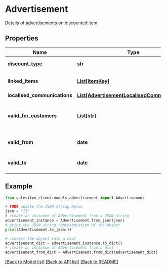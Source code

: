 # Advertisement

Details of advertisements on discounted item

## Properties

Name | Type | Description | Notes
------------ | ------------- | ------------- | -------------
**discount_type** | **str** | Discount Type in SDM | [optional] 
**linked_items** | [**List[ItemKey]**](ItemKey.md) | List of items linked to the advertisement. | [optional] 
**localised_communications** | [**List[AdvertisementLocalisedCommunications]**](AdvertisementLocalisedCommunications.md) |  | [optional] 
**valid_for_customers** | **List[str]** | Customers who are eligible to view the advertisement. | [optional] 
**valid_from** | **date** | Start date of the advertisement. | [optional] 
**valid_to** | **date** | End date of the advertisement. | [optional] 

## Example

```python
from salesitem_client.models.advertisement import Advertisement

# TODO update the JSON string below
json = "{}"
# create an instance of Advertisement from a JSON string
advertisement_instance = Advertisement.from_json(json)
# print the JSON string representation of the object
print(Advertisement.to_json())

# convert the object into a dict
advertisement_dict = advertisement_instance.to_dict()
# create an instance of Advertisement from a dict
advertisement_from_dict = Advertisement.from_dict(advertisement_dict)
```
[[Back to Model list]](../README.md#documentation-for-models) [[Back to API list]](../README.md#documentation-for-api-endpoints) [[Back to README]](../README.md)


